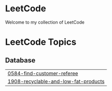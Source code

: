 # LeetCode
Welcome to my collection of LeetCode

<!---LeetCode Topics Start-->
# LeetCode Topics
## Database
|  |
| ------- |
| [0584-find-customer-referee](https://github.com/GabrielleInData/LeetCode/tree/master/0584-find-customer-referee) |
| [1908-recyclable-and-low-fat-products](https://github.com/GabrielleInData/LeetCode/tree/master/1908-recyclable-and-low-fat-products) |
<!---LeetCode Topics End-->